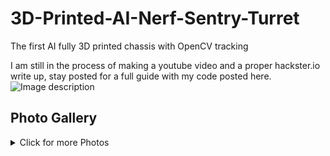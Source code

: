 # 3D-Printed-AI-Nerf-Sentry-Turret
The first AI fully 3D printed chassis with OpenCV tracking

I am still in the process of making a youtube video and a proper hackster.io write up, stay posted for a full guide with my code posted here.
![Image description](3D-Printed-AI-Nerf-Sentry-Turret\Images\IMG_1535.jpg)

## Photo Gallery
<details>
  <summary>Click for more Photos</summary>
  
![Image description](3D-Printed-AI-Nerf-Sentry-Turret\Images\IMG_1788.jpg)
![Image description](3D-Printed-AI-Nerf-Sentry-Turret\Images\IMG_1793.jpg)

</details>